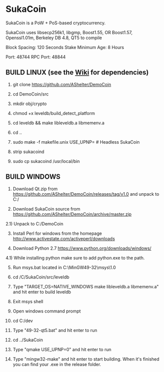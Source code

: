 # SukaCoin

SukaCoin is a PoW + PoS-based cryptocurrency.

SukaCoin uses libsecp256k1,
			  libgmp,
			  Boost1.55,
			  OR Boost1.57,  
			  Openssl1.01m,
			  Berkeley DB 4.8,
			  QT5 to compile


Block Spacing: 120 Seconds
Stake Minimum Age: 8 Hours

Port: 48744
RPC Port: 48844


BUILD LINUX (see the [Wiki](https://github.com/AShelter/DemoCoin/wiki/Unix-Build) for dependencies)
-----------
1) git clone https://github.com/AShelter/DemoCoin

2) cd DemoCoin/src

3) mkdir obj/crypto

4) chmod +x leveldb/build_detect_platform

5) cd leveldb && make libleveldb.a libmemenv.a

6) cd ..

7) sudo make -f makefile.unix USE_UPNP=    # Headless SukaCoin

8) strip sukacoind

9) sudo cp sukacoind /usr/local/bin





BUILD WINDOWS
-------------

1) Download Qt.zip from https://github.com/AShelter/DemoCoin/releases/tag/v1.0 and unpack to C:/

2) Download SukaCoin source from https://github.com/AShelter/DemoCoin/archive/master.zip 

2.1) Unpack to C:/DemoCoin

3) Install Perl for windows from the homepage http://www.activestate.com/activeperl/downloads

4) Download Python 2.7 https://www.python.org/downloads/windows/

4.1) While installing python make sure to add python.exe to the path.

5) Run msys.bat located in C:\MinGW49-32\msys\1.0

6) cd /C/SukaCoin/src/leveldb

7) Type "TARGET_OS=NATIVE_WINDOWS make libleveldb.a libmemenv.a" and hit enter to build leveldb

8) Exit msys shell

9) Open windows command prompt

10) cd C:/dev

11) Type "49-32-qt5.bat" and hit enter to run

12) cd ../SukaCoin

13) Type "qmake USE_UPNP=0" and hit enter to run

14) Type "mingw32-make" and hit enter to start building. When it's finished you can find your .exe in the release folder.

